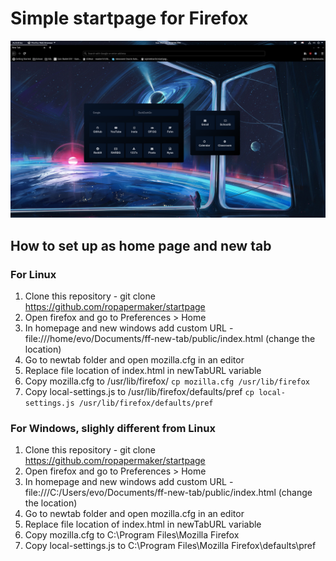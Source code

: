 # Simple startpage for Firefox
![](preview.png)

## How to set up as home page and new tab
### For Linux
1. Clone this repository - git clone https://github.com/ropapermaker/startpage
1. Open firefox and go to Preferences > Home
1. In homepage and new windows add custom URL - file:///home/evo/Documents/ff-new-tab/public/index.html (change the location)
1. Go to newtab folder and open mozilla.cfg in an editor
1. Replace file location of index.html in newTabURL variable
1. Copy mozilla.cfg to /usr/lib/firefox/ `cp mozilla.cfg /usr/lib/firefox`
1. Copy local-settings.js to /usr/lib/firefox/defaults/pref `cp local-settings.js /usr/lib/firefox/defaults/pref`

### For Windows, slighly different from Linux
1. Clone this repository - git clone https://github.com/ropapermaker/startpage
1. Open firefox and go to Preferences > Home
1. In homepage and new windows add custom URL - file:///C:/Users/evo/Documents/ff-new-tab/public/index.html (change the location)
1. Go to newtab folder and open mozilla.cfg in an editor
1. Replace file location of index.html in newTabURL variable
1. Copy mozilla.cfg to C:\Program Files\Mozilla Firefox
1. Copy local-settings.js to C:\Program Files\Mozilla Firefox\defaults\pref
